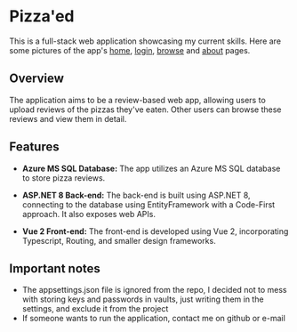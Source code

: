 # Pizza'ed

This is a full-stack web application showcasing my current skills.
Here are some pictures of the app's [home](https://imgur.com/bIYZMse), [login](https://imgur.com/W6lA5ay), [browse](https://imgur.com/zGYwBFV) and [about](https://imgur.com/5ZGgmF3) pages. 

## Overview

The application aims to be a review-based web app, allowing users to upload reviews of the pizzas they've eaten. Other users can browse these reviews and view them in detail.

## Features

- **Azure MS SQL Database:** The app utilizes an Azure MS SQL database to store pizza reviews.

- **ASP.NET 8 Back-end:** The back-end is built using ASP.NET 8, connecting to the database using EntityFramework with a Code-First approach. It also exposes web APIs.

- **Vue 2 Front-end:** The front-end is developed using Vue 2, incorporating Typescript, Routing, and smaller design frameworks.

## Important notes
- The appsettings.json file is ignored from the repo, I decided not to mess with storing keys and passwords in vaults, just writing them in the settings, and exclude it from the project
- If someone wants to run the application, contact me on github or e-mail
